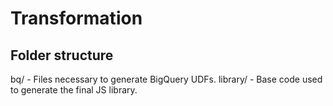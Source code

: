 # Transformation

## Folder structure

bq/      - Files necessary to generate BigQuery UDFs.
library/ - Base code used to generate the final JS library.